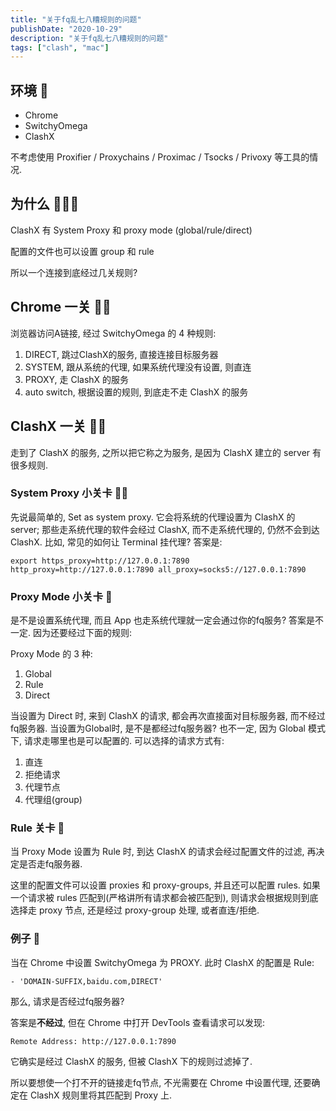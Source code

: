 ```yaml
---
title: "关于fq乱七八糟规则的问题"
publishDate: "2020-10-29"
description: "关于fq乱七八糟规则的问题"
tags: ["clash", "mac"]
---
```


## 环境 🌲

- Chrome
- SwitchyOmega
- ClashX

不考虑使用 Proxifier / Proxychains / Proximac / Tsocks / Privoxy 等工具的情况.

## 为什么 🤷🏻‍♂️

ClashX 有 System Proxy 和 proxy mode (global/rule/direct) 

配置的文件也可以设置 group 和 rule

所以一个连接到底经过几关规则?

## Chrome 一关 🤲🏻

浏览器访问A链接, 经过 SwitchyOmega 的 4 种规则:

1. DIRECT, 跳过ClashX的服务, 直接连接目标服务器
2. SYSTEM, 跟从系统的代理, 如果系统代理没有设置, 则直连
3. PROXY, 走 ClashX 的服务
4. auto switch, 根据设置的规则, 到底走不走 ClashX 的服务

## ClashX 一关 👐🏻

走到了 ClashX 的服务, 之所以把它称之为服务, 是因为 ClashX 建立的 server 有很多规则.

### System Proxy 小关卡 🙌🏻

先说最简单的, Set as system proxy. 它会将系统的代理设置为 ClashX 的 server; 那些走系统代理的软件会经过 ClashX, 而不走系统代理的, 仍然不会到达 ClashX. 比如, 常见的如何让 Terminal 挂代理? 答案是:

```
export https_proxy=http://127.0.0.1:7890 http_proxy=http://127.0.0.1:7890 all_proxy=socks5://127.0.0.1:7890
```

### Proxy Mode 小关卡 👏

是不是设置系统代理,  而且 App 也走系统代理就一定会通过你的fq服务? 答案是不一定. 因为还要经过下面的规则:

Proxy Mode 的 3 种:

1. Global
2. Rule
3. Direct

当设置为 Direct 时, 来到 ClashX 的请求, 都会再次直接面对目标服务器, 而不经过fq服务器.
当设置为Global时, 是不是都经过fq服务器? 也不一定, 因为 Global 模式下, 请求走哪里也是可以配置的. 可以选择的请求方式有:

1. 直连
2. 拒绝请求
3. 代理节点
4. 代理组(group)

### Rule 关卡 🤝

当 Proxy Mode 设置为 Rule 时, 到达 ClashX 的请求会经过配置文件的过滤, 再决定是否走fq服务器.

这里的配置文件可以设置 proxies 和 proxy-groups, 并且还可以配置 rules. 如果一个请求被 rules 匹配到(严格讲所有请求都会被匹配到), 则请求会根据规则到底选择走 proxy 节点, 还是经过 proxy-group 处理, 或者直连/拒绝.

### 例子 🌰

当在 Chrome 中设置 SwitchyOmega 为 PROXY. 此时 ClashX 的配置是 Rule:

```
- 'DOMAIN-SUFFIX,baidu.com,DIRECT'
```

那么, 请求是否经过fq服务器?

答案是**不经过**, 但在 Chrome 中打开 DevTools 查看请求可以发现:

```
Remote Address: http://127.0.0.1:7890
```

它确实是经过 ClashX 的服务, 但被 ClashX 下的规则过滤掉了.

所以要想使一个打不开的链接走fq节点, 不光需要在 Chrome 中设置代理, 还要确定在 ClashX 规则里将其匹配到 Proxy 上.

